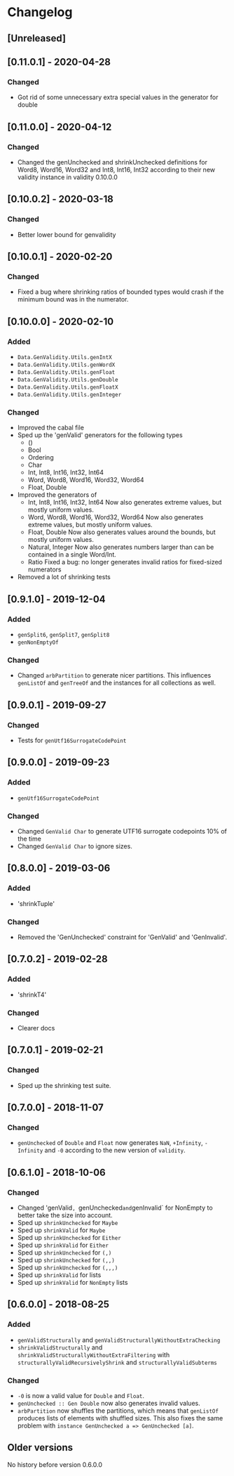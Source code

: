 # Changelog

## [Unreleased]

## [0.11.0.1] - 2020-04-28

### Changed

* Got rid of some unnecessary extra special values in the generator for double

## [0.11.0.0] - 2020-04-12

### Changed

* Changed the genUnchecked and shrinkUnchecked definitions for Word8, Word16, Word32 and Int8, Int16, Int32 according to their new validity instance in validity 0.10.0.0

## [0.10.0.2] - 2020-03-18

### Changed

* Better lower bound for genvalidity

## [0.10.0.1] - 2020-02-20

### Changed

* Fixed a bug where shrinking ratios of bounded types would crash if the minimum bound was in the numerator.

## [0.10.0.0] - 2020-02-10

### Added

* `Data.GenValidity.Utils.genIntX`
* `Data.GenValidity.Utils.genWordX`
* `Data.GenValidity.Utils.genFloat`
* `Data.GenValidity.Utils.genDouble`
* `Data.GenValidity.Utils.genFloatX`
* `Data.GenValidity.Utils.genInteger`


### Changed

* Improved the cabal file
* Sped up the 'genValid' generators for the following types
  * ()
  * Bool
  * Ordering
  * Char
  * Int, Int8, Int16, Int32, Int64
  * Word, Word8, Word16, Word32, Word64
  * Float, Double
* Improved the generators of
  * Int, Int8, Int16, Int32, Int64
    Now also generates extreme values, but mostly uniform values.
  * Word, Word8, Word16, Word32, Word64
    Now also generates extreme values, but mostly uniform values.
  * Float, Double
    Now also generates values around the bounds, but mostly uniform values.
  * Natural, Integer
    Now also generates numbers larger than can be contained in a single Word/Int.
  * Ratio
    Fixed a bug: no longer generates invalid ratios for fixed-sized numerators
* Removed a lot of shrinking tests

## [0.9.1.0] - 2019-12-04

### Added

* `genSplit6`, `genSplit7`, `genSplit8`
* `genNonEmptyOf`

### Changed

* Changed `arbPartition` to generate nicer partitions.
  This influences `genListOf` and `genTreeOf` and the
  instances for all collections as well.

## [0.9.0.1] - 2019-09-27

### Changed

* Tests for `genUtf16SurrogateCodePoint`

## [0.9.0.0] - 2019-09-23

### Added

* `genUtf16SurrogateCodePoint`

### Changed

* Changed `GenValid Char` to generate UTF16 surrogate codepoints 10% of the time
* Changed `GenValid Char` to ignore sizes.

## [0.8.0.0] - 2019-03-06

### Added

* 'shrinkTuple'

### Changed

* Removed the 'GenUnchecked' constraint for 'GenValid' and 'GenInvalid'.

## [0.7.0.2] - 2019-02-28

### Added

* 'shrinkT4'

### Changed

* Clearer docs

## [0.7.0.1] - 2019-02-21

### Changed

* Sped up the shrinking test suite.

## [0.7.0.0] - 2018-11-07

### Changed

* `genUnchecked` of `Double` and `Float` now generates `NaN`, `+Infinity`, `-Infinity` and `-0` according to the new version of `validity`.

## [0.6.1.0] - 2018-10-06

### Changed

* Changed 'genValid`, `genUnchecked` and `genInvalid` for NonEmpty to better take the size into account.
* Sped up `shrinkUnchecked` for `Maybe`
* Sped up `shrinkValid` for `Maybe`
* Sped up `shrinkUnchecked` for `Either`
* Sped up `shrinkValid` for `Either`
* Sped up `shrinkUnchecked` for `(,)`
* Sped up `shrinkUnchecked` for `(,,)`
* Sped up `shrinkUnchecked` for `(,,,)`
* Sped up `shrinkValid` for lists
* Sped up `shrinkValid` for `NonEmpty` lists

## [0.6.0.0] - 2018-08-25

### Added

* `genValidStructurally` and `genValidStructurallyWithoutExtraChecking`
* `shrinkValidStructurally` and `shrinkValidStructurallyWithoutExtraFiltering` with `structurallyValidRecursivelyShrink` and `structurallyValidSubterms`

### Changed

* `-0` is now a valid value for `Double` and `Float`.
* `genUnchecked :: Gen Double` now also generates invalid values.
* `arbPartition` now shuffles the partitions, which means that `genListOf` produces lists of elements with shuffled sizes.
  This also fixes the same problem with `instance GenUnchecked a => GenUnchecked [a]`.

## Older versions

No history before version 0.6.0.0

